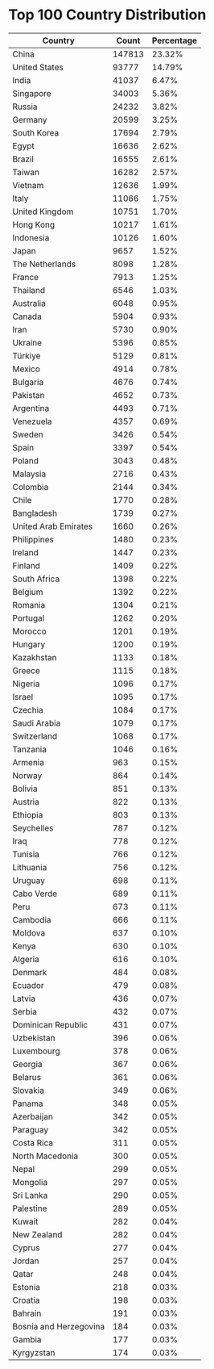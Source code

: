 # Top 100 Country Distribution
| Country | Count | Percentage |
|----|----|----|
| China | 147813 | 23.32% |
| United States | 93777 | 14.79% |
| India | 41037 | 6.47% |
| Singapore | 34003 | 5.36% |
| Russia | 24232 | 3.82% |
| Germany | 20599 | 3.25% |
| South Korea | 17694 | 2.79% |
| Egypt | 16636 | 2.62% |
| Brazil | 16555 | 2.61% |
| Taiwan | 16282 | 2.57% |
| Vietnam | 12636 | 1.99% |
| Italy | 11066 | 1.75% |
| United Kingdom | 10751 | 1.70% |
| Hong Kong | 10217 | 1.61% |
| Indonesia | 10126 | 1.60% |
| Japan | 9657 | 1.52% |
| The Netherlands | 8098 | 1.28% |
| France | 7913 | 1.25% |
| Thailand | 6546 | 1.03% |
| Australia | 6048 | 0.95% |
| Canada | 5904 | 0.93% |
| Iran | 5730 | 0.90% |
| Ukraine | 5396 | 0.85% |
| Türkiye | 5129 | 0.81% |
| Mexico | 4914 | 0.78% |
| Bulgaria | 4676 | 0.74% |
| Pakistan | 4652 | 0.73% |
| Argentina | 4493 | 0.71% |
| Venezuela | 4357 | 0.69% |
| Sweden | 3426 | 0.54% |
| Spain | 3397 | 0.54% |
| Poland | 3043 | 0.48% |
| Malaysia | 2716 | 0.43% |
| Colombia | 2144 | 0.34% |
| Chile | 1770 | 0.28% |
| Bangladesh | 1739 | 0.27% |
| United Arab Emirates | 1660 | 0.26% |
| Philippines | 1480 | 0.23% |
| Ireland | 1447 | 0.23% |
| Finland | 1409 | 0.22% |
| South Africa | 1398 | 0.22% |
| Belgium | 1392 | 0.22% |
| Romania | 1304 | 0.21% |
| Portugal | 1262 | 0.20% |
| Morocco | 1201 | 0.19% |
| Hungary | 1200 | 0.19% |
| Kazakhstan | 1133 | 0.18% |
| Greece | 1115 | 0.18% |
| Nigeria | 1096 | 0.17% |
| Israel | 1095 | 0.17% |
| Czechia | 1084 | 0.17% |
| Saudi Arabia | 1079 | 0.17% |
| Switzerland | 1068 | 0.17% |
| Tanzania | 1046 | 0.16% |
| Armenia | 963 | 0.15% |
| Norway | 864 | 0.14% |
| Bolivia | 851 | 0.13% |
| Austria | 822 | 0.13% |
| Ethiopia | 803 | 0.13% |
| Seychelles | 787 | 0.12% |
| Iraq | 778 | 0.12% |
| Tunisia | 766 | 0.12% |
| Lithuania | 756 | 0.12% |
| Uruguay | 698 | 0.11% |
| Cabo Verde | 689 | 0.11% |
| Peru | 673 | 0.11% |
| Cambodia | 666 | 0.11% |
| Moldova | 637 | 0.10% |
| Kenya | 630 | 0.10% |
| Algeria | 616 | 0.10% |
| Denmark | 484 | 0.08% |
| Ecuador | 479 | 0.08% |
| Latvia | 436 | 0.07% |
| Serbia | 432 | 0.07% |
| Dominican Republic | 431 | 0.07% |
| Uzbekistan | 396 | 0.06% |
| Luxembourg | 378 | 0.06% |
| Georgia | 367 | 0.06% |
| Belarus | 361 | 0.06% |
| Slovakia | 349 | 0.06% |
| Panama | 348 | 0.05% |
| Azerbaijan | 342 | 0.05% |
| Paraguay | 342 | 0.05% |
| Costa Rica | 311 | 0.05% |
| North Macedonia | 300 | 0.05% |
| Nepal | 299 | 0.05% |
| Mongolia | 297 | 0.05% |
| Sri Lanka | 290 | 0.05% |
| Palestine | 289 | 0.05% |
| Kuwait | 282 | 0.04% |
| New Zealand | 282 | 0.04% |
| Cyprus | 277 | 0.04% |
| Jordan | 257 | 0.04% |
| Qatar | 248 | 0.04% |
| Estonia | 218 | 0.03% |
| Croatia | 198 | 0.03% |
| Bahrain | 191 | 0.03% |
| Bosnia and Herzegovina | 184 | 0.03% |
| Gambia | 177 | 0.03% |
| Kyrgyzstan | 174 | 0.03% |
